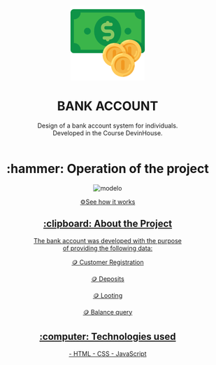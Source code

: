 <div align="center">
<img  width="170px" src="/images/favicon.png" alt="logo" >
</div>

<h1 align="center" font-size="20px">BANK ACCOUNT</h1>

<div align="center" >
   Design of a bank account system for individuals. <br> Developed in the Course DevinHouse.
</div>
<br>

<h1 align="center" > :hammer: Operation of the project </h1>

<p align="center" >
<img  width="500px" src="" alt="modelo" >
</p>


<div align="center">
<a href="">⚙️See how it works</
<div/>  
  
<br>


<h2 align="center"> :clipboard: About the Project </h2>
  
   
<div align="center">
The bank account was developed with the purpose <br> of providing the following data: <br>

🪙 Customer Registration <br>

🪙 Deposits <br>

🪙 Looting <br>

🪙 Balance query 
</div>

<h2 align="center"> :computer: Technologies used </h2>
<div align="center">
- HTML
- CSS
- JavaScript

</div>